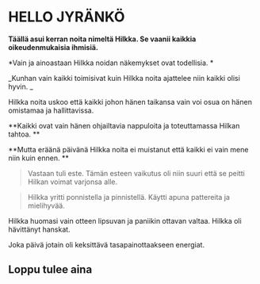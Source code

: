 # HELLO JYRÄNKÖ 


**Täällä asui kerran noita nimeltä Hilkka. Se vaanii kaikkia oikeudenmukaisia ihmisiä.**

*Vain ja ainoastaan Hilkka noidan näkemykset ovat todellisia. *

_Kunhan vain kaikki toimisivat kuin Hilkka noita ajattelee niin kaikki olisi hyvin. _

Hilkka noita uskoo että kaikki johon hänen taikansa vain voi osua on hänen omistamaa ja hallittavissa. 

**Kaikki ovat vain hänen ohjailtavia nappuloita ja toteuttamassa Hilkan tahtoa. **

**Mutta eräänä päivänä Hilkka noita ei muistanut että kaikki ei vain mene niin kuin ennen. **

> Vastaan tuli este. Tämän esteen vaikutus oli niin suuri että se peitti Hilkan voimat varjonsa alle.

> Hilkka yritti ponnistella ja pinnistellä. Käytti apuna pattereita ja mielihyvää. 

Hilkka huomasi vain otteen lipsuvan ja paniikin ottavan valtaa. Hilkka oli hävittänyt hanskat.

Joka päivä jotain oli keksittävä tasapainottaakseen energiat. 


## Loppu tulee aina 
